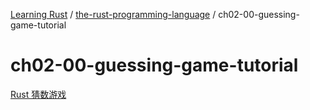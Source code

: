 [Learning Rust](../../README.md) / [the-rust-programming-language](../zz_generated_mdi.md) / ch02-00-guessing-game-tutorial

# ch02-00-guessing-game-tutorial

[Rust 猜数游戏](README.md)
